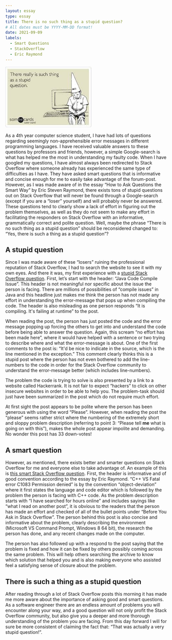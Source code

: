 ```yaml
---
layout: essay
type: essay
title: There is no such thing as a stupid question?
# All dates must be YYYY-MM-DD format!
date: 2021-09-09
labels:
  - Smart Questions
  - StackOverflow
  - Eric Raymond
---
```


<img class="ui medium right floated rounded image" src="../images/question.jpeg">

As a 4th year computer science student, I have had lots of questions regarding seemingly non-apprehensible error messages in different programming languages. I have received valuable answers to these questions by professors and friends, however, a simple Google-search is what has helped me the most in understanding my faulty code. When I have googled my questions, I have almost always been redirected to Stack Overflow where someone already has experienced the same type of difficulties as I have. They have asked smart questions that is informative and concise enough for me to easily take advantage of the forum-post. However, as I was made aware of in the essay “How to Ask Questions the Smart Way” by Eric Steven Raymond, there exists tons of stupid questions out on Stack Overflow that will never be found through a Google-search (except if you are a “loser” yourself) and will probably never be answered. These questions tend to clearly show a lack of effort in figuring out the problem themselves, as well as they do not seem to make any effort in facilitating the responders on Stack Overflow with an informative, grammatically correct and polite question. Well, maybe the phrase “There is no such thing as a stupid question” should be reconsidered changed to: “Yes, there is such a thing as a stupid question”?

## A stupid question
Since I was made aware of these “losers” ruining the professional reputation of Stack Overflow, I had to search the website to see it with my own eyes. And there it was, my first experience with a [stupid Stack Overflow question]( https://stackoverflow.com/questions/39601887/java-code-compile-issue). First, let’s start with the header: “Java Code Compile Issue”. This header is not meaningful nor specific about the issue the person is facing. There are millions of possibilities of “compile issues” in Java and this headline just makes me think the person has not made any effort in understanding the error-message that pops up when compiling the code. The header is also misleading as one person responds “It is compiling. It's failing at runtime” to the post.

When reading the post, the person has just posted the code and the error message popping up forcing the others to get into and understand the code before being able to answer the question. Again, this scream “no effort has been made here”, where it would have helped with a sentence or two trying to describe where and what the error-message is about. One of the first comments to the post is: “It'd be nice to indicate in the source, which is the line mentioned in the exception.” This comment clearly thinks this is a stupid post where the person has not even bothered to add the line-numbers to the code in order for the Stack Overflow community to understand the error-message better (which includes line-numbers). 

The problem the code is trying to solve is also presented by a link to a website called Hackerrank. It is not fair to expect “hackers” to click on other insecure websites in order to be able to help you. The problem-task should just have been summarized in the post which do not require much effort. 

At first sight the post appears to be polite where the person has been generous with using the word “Please”. However, when reading the post the “please” seems rather strict where the numbering of the extremely short and sloppy problem description (referring to point 3: “Please tell **me** what is going on with this”), makes the whole post appear impolite and demanding. No wonder this post has 33 down-votes!  

## A smart question
However, as mentioned, there exists better and smarter questions on Stack Overflow for me and everyone else to take advantage of. An example of this is [this smart Stack Overflow question]( https://stackoverflow.com/questions/31500012/c-vs-fatal-error-c1083-permission-denied). First, the header is informative and of good convention according to the essay by Eric Raymond. “C++ VS Fatal error C1083 Permission denied” is by the convention “object-deviation” where it first states the language and code editor which is followed by the problem the person is facing with C++ code. As the problem description starts with “I have searched for hours online” and includes sayings like “what I read on another post”, it is obvious to the readers that the person has made an effort and checked of all of the bullet points under “Before You Ask in Stack Overflow”.  The person behind this post is also concise and informative about the problem, clearly describing the environment (Microsoft VS Command Prompt, Windows 8 64 bit), the research the person has done, and any recent changes made on the computer. 

The person has also followed up with a respond to the post saying that the problem is fixed and how it can be fixed by others possibly coming across the same problem. This will help others searching the archive to know which solution that helped you and is also making everyone who assisted feel a satisfying sense of closure about the problem. 

## There is such a thing as a stupid question
After reading through a lot of Stack Overflow posts this morning it has made me more aware about the importance of asking good and smart questions. As a software engineer there are an endless amount of problems you will encounter along your way, and a good question will not only profit the Stack Overflow community, but also give you a deeper and more thorough understanding of the problem you are facing.  From this day forward I will for sure be more consistent of claiming the fact that: “That was actually a very stupid question!”. 




